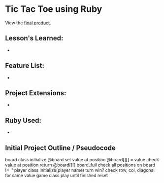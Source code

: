 <h1>Tic Tac Toe using Ruby</h1>

<p>View the <a href='https://michaeljchong.github.io/tic-tac-toe/'>final product</a>.</p>

<h2>Lesson's Learned:</h2>
<ul>
    <li></li>
</ul>

<h2>Feature List:</h2>
<ul>
    <li></li>
</ul>

<h2>Project Extensions:</h2>
<ul>
    <li></li>
</ul>

<h2>Ruby Used:</h2>
<ul>
    <li></li>
</ul>

<h2>Initial Project Outline / Pseudocode</h2>
board class
  initialize
    @board
  set value at position
    @board[][] = value
  check value at position
    return @board[][]
  board_full
    check all positions on board != ''
player class
  initialize(player name)
  turn
  win?
    check row, col, diagonal for same value
game class
  play
    until finished
  reset

